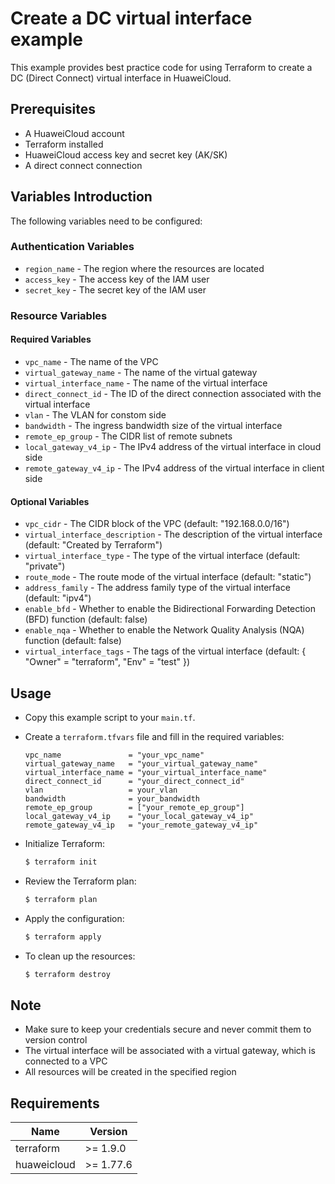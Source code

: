 # Create a DC virtual interface example

This example provides best practice code for using Terraform to create a DC (Direct Connect) virtual interface in HuaweiCloud.

## Prerequisites

* A HuaweiCloud account
* Terraform installed
* HuaweiCloud access key and secret key (AK/SK)
* A direct connect connection

## Variables Introduction

The following variables need to be configured:

### Authentication Variables

* `region_name` - The region where the resources are located
* `access_key` - The access key of the IAM user
* `secret_key` - The secret key of the IAM user

### Resource Variables

#### Required Variables

* `vpc_name` - The name of the VPC
* `virtual_gateway_name` - The name of the virtual gateway
* `virtual_interface_name` - The name of the virtual interface
* `direct_connect_id` - The ID of the direct connection associated with the virtual interface
* `vlan` - The VLAN for constom side
* `bandwidth` - The ingress bandwidth size of the virtual interface
* `remote_ep_group` - The CIDR list of remote subnets
* `local_gateway_v4_ip` - The IPv4 address of the virtual interface in cloud side
* `remote_gateway_v4_ip` - The IPv4 address of the virtual interface in client side

#### Optional Variables

* `vpc_cidr` - The CIDR block of the VPC (default: "192.168.0.0/16")
* `virtual_interface_description` - The description of the virtual interface (default: "Created by Terraform")
* `virtual_interface_type` - The type of the virtual interface (default: "private")
* `route_mode` - The route mode of the virtual interface (default: "static")
* `address_family` - The address family type of the virtual interface (default: "ipv4")
* `enable_bfd` - Whether to enable the Bidirectional Forwarding Detection (BFD) function (default: false)
* `enable_nqa` - Whether to enable the Network Quality Analysis (NQA) function (default: false)
* `virtual_interface_tags` - The tags of the virtual interface (default: { "Owner" = "terraform", "Env" = "test" })

## Usage

* Copy this example script to your `main.tf`.

* Create a `terraform.tfvars` file and fill in the required variables:

  ```hcl
  vpc_name               = "your_vpc_name"
  virtual_gateway_name   = "your_virtual_gateway_name"
  virtual_interface_name = "your_virtual_interface_name"
  direct_connect_id      = "your_direct_connect_id"
  vlan                   = your_vlan
  bandwidth              = your_bandwidth
  remote_ep_group        = ["your_remote_ep_group"]
  local_gateway_v4_ip    = "your_local_gateway_v4_ip"
  remote_gateway_v4_ip   = "your_remote_gateway_v4_ip"
  ```

* Initialize Terraform:

  ```bash
  $ terraform init
  ```

* Review the Terraform plan:

  ```bash
  $ terraform plan
  ```

* Apply the configuration:

  ```bash
  $ terraform apply
  ```

* To clean up the resources:

  ```bash
  $ terraform destroy
  ```

## Note

* Make sure to keep your credentials secure and never commit them to version control
* The virtual interface will be associated with a virtual gateway, which is connected to a VPC
* All resources will be created in the specified region

## Requirements

| Name | Version |
| ---- | ---- |
| terraform | >= 1.9.0 |
| huaweicloud | >= 1.77.6 |
